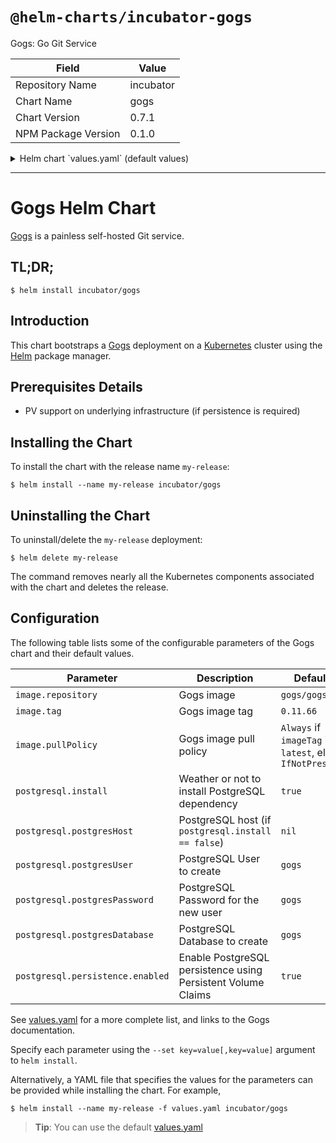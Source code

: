 # `@helm-charts/incubator-gogs`

Gogs: Go Git Service

| Field               | Value     |
| ------------------- | --------- |
| Repository Name     | incubator |
| Chart Name          | gogs      |
| Chart Version       | 0.7.1     |
| NPM Package Version | 0.1.0     |

<details>

<summary>Helm chart `values.yaml` (default values)</summary>

```yaml
## Override the name of the Chart.
##
# nameOverride:

## Kubernetes configuration
## For minikube, set this to NodePort, elsewhere use LoadBalancer
##
serviceType: NodePort

replicaCount: 1

image:
  repository: gogs/gogs
  tag: 0.11.66
  pullPolicy: IfNotPresent

service:
  ## Override the components name (defaults to service).
  ##
  # nameOverride:

  ## HTTP listen port.
  ## ref: https://gogs.io/docs/advanced/configuration_cheat_sheet
  ##
  httpPort: 80

  ## SSH listen port.
  ## ref: https://gogs.io/docs/advanced/configuration_cheat_sheet
  ##
  sshPort: 22

  ## SSH_DOMAIN - Domain name to be exposed in SSH clone URL.
  ## ref: https://gogs.io/docs/advanced/configuration_cheat_sheet
  ##
  sshDomain: localhost

  ## Gogs configuration values
  ## ref: https://gogs.io/docs/advanced/configuration_cheat_sheet
  ##
  gogs:
    ## Application name, can be your company or team name.
    ##
    appName: 'Gogs'

    ## Either "dev", "prod" or "test".
    ##
    runMode: 'prod'

    ## Force every new repository to be private.
    ##
    forcePrivate: false

    ## Indicates whether or not to disable Git clone through HTTP/HTTPS. When
    ## disabled, users can only perform Git operations via SSH.
    ##
    disableHttpGit: false

    ## Indicates whether or not to enable repository file upload feature.
    ##
    repositoryUploadEnabled: true

    ## File types that are allowed to be uploaded, e.g. image/jpeg|image/png.
    ## Leave empty means allow any file typ
    ##
    repositoryUploadAllowedTypes:

    ## Maximum size of each file in MB.
    ##
    repositoryUploadMaxFileSize: 3

    ## Maximum number of files per upload.
    ##
    repositoryUploadMaxFiles: 5

    ## Enable this to use captcha validation for registration.
    ##
    serviceEnableCaptcha: true

    ## Users need to confirm e-mail for registration
    ##
    serviceRegisterEmailConfirm: false

    ## Weather or not to allow users to register.
    ##
    serviceDisableRegistration: false

    ## Weather or not sign in is required to view anything.
    ##
    serviceRequireSignInView: false

    ## Mail notification
    ##
    serviceEnableNotifyMail: false

    ## Either "memory", "redis", or "memcache", default is "memory"
    ##
    cacheAdapter: memory

    ## For "memory" only, GC interval in seconds, default is 60
    ##
    cacheInterval: 60

    ## For "redis" and "memcache", connection host address
    ## redis: network=tcp,addr=:6379,password=macaron,db=0,pool_size=100,idle_timeout=180
    ## memcache: `127.0.0.1:11211`
    ##
    cacheHost:

    ## Enable this to use captcha validation for registration.
    ##
    serverDomain: gogs.example.com

    ## Full public URL of Gogs server.
    ##
    serverRootUrl: http://gogs.example.com/

    ## Landing page for non-logged users, can be "home" or "explore"
    ##
    serverLandingPage: home

    ## Either "mysql", "postgres" or "sqlite3", you can connect to TiDB with
    ## MySQL protocol.  Default is to use the postgresql configuration included
    ## with this chart.
    ##
    databaseType: postgres

    ## Database host.  Unused unless `postgresql.install` is false.
    ##
    databaseHost:

    ## Database user.  Unused unless `postgresql.install` is false.
    ##
    databaseUser:

    ## Database password.  Unused unless `postgresql.install` is false.
    ##
    databasePassword:

    ## Database password.  Unused unless `postgresql.install` is false.
    ##
    databaseName:

    ## Hook task queue length, increase if webhook shooting starts hanging
    ##
    webhookQueueLength: 1000

    ## Deliver timeout in seconds
    ##
    webhookDeliverTimeout: 5

    ## Allow insecure certification
    ##
    webhookSkipTlsVerify: true

    ## Number of history information in each page
    ##
    webhookPagingNum: 10

    ## Can be "console" and "file", default is "console"
    ## Use comma to separate multiple modes, e.g. "console, file"
    ##
    logMode: console

    ## Either "Trace", "Info", "Warn", "Error", "Fatal", default is "Trace"
    ##
    logLevel: Trace

    ## Undocumented, but you can take a guess.
    ##
    otherShowFooterBranding: false

    ## Show version information about Gogs and Go in the footer
    ##
    otherShowFooterVersion: true

    ## Show time of template execution in the footer
    ##
    otherShowFooterTemplateLoadTime: true

    ## Change this value for your installation.
    ##
    securitySecretKey: 'changeme'

    ## Number of repositories that are showed in one explore page
    ##
    uiExplorePagingNum: 20

    ## Number of issues that are showed in one page
    ##
    uiIssuePagingNum: 10

    ## Number of maximum commits showed in one activity feed.
    ## NOTE: This value is also used in how many commits a webhook will send.
    ##
    uiFeedMaxCommitNum: 5

    ## Enable running cron tasks periodically.
    ##
    cronEnabled: true

    ## Run cron tasks when Gogs starts.
    ##
    cronRunAtStart: false

    ## Cron syntax for scheduling update mirrors, e.g. @every 1h.
    ##
    cronUpdateMirrorsSchedule: '@every 10m'

    ## Cron syntax for scheduling repository health check, e.g. @every 24h.
    ##
    cronRepoHealthCheckSchedule: '@every 24h'

    ## Time duration syntax for health check execution timeout, e.g. 60s.
    ##
    cronRepoHealthCheckTimeout: 60s

    ## Arguments for command git fsck, e.g. --unreachable --tags.
    ##
    cronRepoHealthCheckArgs:

    ## Enable this to run repository statistics check at start time.
    ##
    cronCheckRepoStatsRunAtStart: true

    ## Cron syntax for scheduling repository statistics check, e.g. @every 24h.
    ##
    cronCheckRepoStatsSchedule: '@every 24h'

    ## Enable this to run repository archives cleanup at start time.
    ##
    cronRepoArchiveCleanupRunAtStart: false

    ## Cron syntax for scheduling repository statistics check, e.g. @every 24h.
    ##
    cronRepoArchiveCleanupSchedule: '@every 24h'

    ## Time duration to check if archive should be cleaned, e.g. 24h
    ##
    cronRepoArchiveCleanupOlderThan: 24h

  ## Ingress configuration.
  ## ref: https://kubernetes.io/docs/user-guide/ingress/
  ##
  ingress:
    ## Enable Ingress.
    ##
    enabled: false

    ## Annotations.
    ##
    # annotations:
    #   kubernetes.io/ingress.class: nginx
    #   kubernetes.io/tls-acme: 'true'
    ## Hostnames.
    ## Must be provided if Ingress is enabled.
    ##
    # hosts:
    #   - gogs.domain.com
    ## TLS configuration.
    ## Secrets must be manually created in the namespace.
    ##
    # tls:
    #   - secretName: gogs-tls
    #     hosts:
    #       - gogs.domain.com

  ## Service annotations.
  ## Allows attaching metadata to services for kubernetes components to act on.
  ##
  # annotations:
  #   service.beta.kubernetes.io/aws-load-balancer-backend-protocol: http

## Persistent Volume Storage configuration.
## ref: https://kubernetes.io/docs/user-guide/persistent-volumes
##
persistence:
  ## Enable persistence using Persistent Volume Claims.
  ##
  enabled: true

  ## gogs data Persistent Volume Storage Class
  ## If defined, storageClassName: <storageClass>
  ## If set to "-", storageClassName: "", which disables dynamic provisioning
  ## If undefined (the default) or set to null, no storageClassName spec is
  ##   set, choosing the default provisioner.  (gp2 on AWS, standard on
  ##   GKE, AWS & OpenStack)
  ##
  # storageClass: "-"

  ## Persistent Volume Access Mode.
  ##
  accessMode: ReadWriteOnce

  ## Persistent Volume Storage Size.
  ##
  size: 1Gi

## Configuration values for the postgresql dependency.
## ref: https://github.com/kubernetes/charts/blob/master/stable/postgresql/README.md
##
postgresql:
  ### Install PostgreSQL dependency
  ##
  install: true

  ### PostgreSQL User to create.
  ##
  postgresUser: gogs

  ## PostgreSQL Password for the new user.
  ## If not set, a random 10 characters password will be used.
  ##
  postgresPassword: gogs

  ## PostgreSQL Database to create.
  ##
  postgresDatabase: gogs

  ## Persistent Volume Storage configuration.
  ## ref: https://kubernetes.io/docs/user-guide/persistent-volumes
  ##
  persistence:
    ## Enable PostgreSQL persistence using Persistent Volume Claims.
    ##
    enabled: true
```

</details>

---

# Gogs Helm Chart

[Gogs][] is a painless self-hosted Git service.

## TL;DR;

```console
$ helm install incubator/gogs
```

## Introduction

This chart bootstraps a [Gogs][] deployment on a [Kubernetes][] cluster using
the [Helm][] package manager.

## Prerequisites Details

- PV support on underlying infrastructure (if persistence is required)

## Installing the Chart

To install the chart with the release name `my-release`:

```console
$ helm install --name my-release incubator/gogs
```

## Uninstalling the Chart

To uninstall/delete the `my-release` deployment:

```console
$ helm delete my-release
```

The command removes nearly all the Kubernetes components associated with the
chart and deletes the release.

## Configuration

The following table lists some of the configurable parameters of the Gogs
chart and their default values.

| Parameter                        | Description                                                  | Default                                                 |
| -------------------------------- | ------------------------------------------------------------ | ------------------------------------------------------- |
| `image.repository`               | Gogs image                                                   | `gogs/gogs`                                             |
| `image.tag`                      | Gogs image tag                                               | `0.11.66`                                               |
| `image.pullPolicy`               | Gogs image pull policy                                       | `Always` if `imageTag` is `latest`, else `IfNotPresent` |
| `postgresql.install`             | Weather or not to install PostgreSQL dependency              | `true`                                                  |
| `postgresql.postgresHost`        | PostgreSQL host (if `postgresql.install == false`)           | `nil`                                                   |
| `postgresql.postgresUser`        | PostgreSQL User to create                                    | `gogs`                                                  |
| `postgresql.postgresPassword`    | PostgreSQL Password for the new user                         | `gogs`                                                  |
| `postgresql.postgresDatabase`    | PostgreSQL Database to create                                | `gogs`                                                  |
| `postgresql.persistence.enabled` | Enable PostgreSQL persistence using Persistent Volume Claims | `true`                                                  |

See [values.yaml](values.yaml) for a more complete list, and links to the Gogs documentation.

Specify each parameter using the `--set key=value[,key=value]` argument to
`helm install`.

Alternatively, a YAML file that specifies the values for the parameters can be
provided while installing the chart. For example,

```console
$ helm install --name my-release -f values.yaml incubator/gogs
```

> **Tip**: You can use the default [values.yaml](values.yaml)

[gogs]: https://github.com/gogits/gogs
[kubernetes]: https://kubernetes.io
[helm]: https://helm.sh
